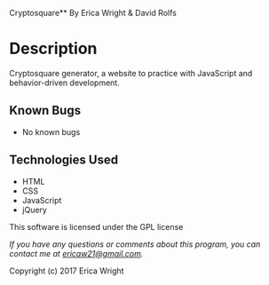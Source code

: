 Cryptosquare**
By Erica Wright & David Rolfs

# Description
Cryptosquare generator, a website to practice with JavaScript and behavior-driven development.

## Known Bugs
* No known bugs

## Technologies Used
* HTML
* CSS
* JavaScript
* jQuery

This software is licensed under the GPL license

_If you have any questions or comments about this program, you can contact me at [ericaw21@gmail.com](mailto:ericaw21@gmail.com)._

Copyright (c) 2017 Erica Wright
